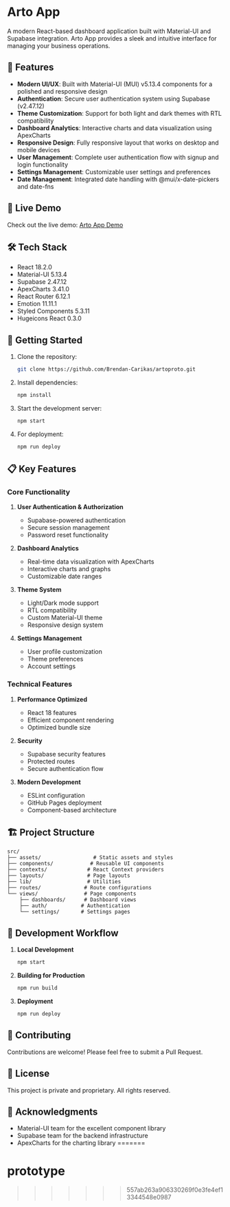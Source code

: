 # Arto App

A modern React-based dashboard application built with Material-UI and Supabase integration. Arto App provides a sleek and intuitive interface for managing your business operations.

## 🌟 Features

- **Modern UI/UX**: Built with Material-UI (MUI) v5.13.4 components for a polished and responsive design
- **Authentication**: Secure user authentication system using Supabase (v2.47.12)
- **Theme Customization**: Support for both light and dark themes with RTL compatibility
- **Dashboard Analytics**: Interactive charts and data visualization using ApexCharts
- **Responsive Design**: Fully responsive layout that works on desktop and mobile devices
- **User Management**: Complete user authentication flow with signup and login functionality
- **Settings Management**: Customizable user settings and preferences
- **Date Management**: Integrated date handling with @mui/x-date-pickers and date-fns

## 🚀 Live Demo

Check out the live demo: [Arto App Demo](https://brendan-carikas.github.io/designapps)

## 🛠️ Tech Stack

- React 18.2.0
- Material-UI 5.13.4
- Supabase 2.47.12
- ApexCharts 3.41.0
- React Router 6.12.1
- Emotion 11.11.1
- Styled Components 5.3.11
- Hugeicons React 0.3.0

## 🔧 Getting Started

1. Clone the repository:
   ```bash
   git clone https://github.com/Brendan-Carikas/artoproto.git
   ```

2. Install dependencies:
   ```bash
   npm install
   ```

3. Start the development server:
   ```bash
   npm start
   ```

4. For deployment:
   ```bash
   npm run deploy
   ```

## 📋 Key Features

### Core Functionality
1. **User Authentication & Authorization**
   - Supabase-powered authentication
   - Secure session management
   - Password reset functionality

2. **Dashboard Analytics**
   - Real-time data visualization with ApexCharts
   - Interactive charts and graphs
   - Customizable date ranges

3. **Theme System**
   - Light/Dark mode support
   - RTL compatibility
   - Custom Material-UI theme
   - Responsive design system

4. **Settings Management**
   - User profile customization
   - Theme preferences
   - Account settings

### Technical Features

1. **Performance Optimized**
   - React 18 features
   - Efficient component rendering
   - Optimized bundle size

2. **Security**
   - Supabase security features
   - Protected routes
   - Secure authentication flow

3. **Modern Development**
   - ESLint configuration
   - GitHub Pages deployment
   - Component-based architecture

## 🏗️ Project Structure

```
src/
├── assets/                 # Static assets and styles
├── components/            # Reusable UI components
├── contexts/             # React Context providers
├── layouts/              # Page layouts
├── lib/                  # Utilities
├── routes/              # Route configurations
└── views/               # Page components
    ├── dashboards/      # Dashboard views
    ├── auth/           # Authentication
    └── settings/       # Settings pages
```

## 🔄 Development Workflow

1. **Local Development**
   ```bash
   npm start
   ```

2. **Building for Production**
   ```bash
   npm run build
   ```

3. **Deployment**
   ```bash
   npm run deploy
   ```

## 🤝 Contributing

Contributions are welcome! Please feel free to submit a Pull Request.

## 📝 License

This project is private and proprietary. All rights reserved.

## 🙏 Acknowledgments

- Material-UI team for the excellent component library
- Supabase team for the backend infrastructure
- ApexCharts for the charting library
=======
# prototype
>>>>>>> 557ab263a906330269f0e3fe4ef13344548e0987
